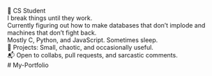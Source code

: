 👾 CS Student <br>
I break things until they work.<br>
Currently figuring out how to make databases that don’t implode and machines that don’t fight back.<br>
Mostly C, Python, and JavaScript. Sometimes sleep.<br>
📍 Projects: Small, chaotic, and occasionally useful.<br>
📬 Open to collabs, pull requests, and sarcastic comments.<br>
#   M y - P o r t f o l i o  
 